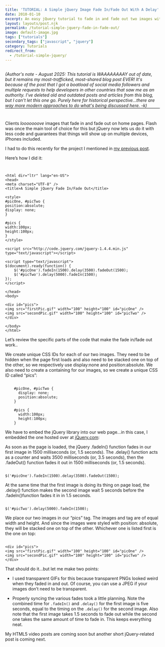 ```yaml
---
title: 'TUTORIAL: A Simple jQuery Image Fade In/Fade Out With A Delay'
date: 2010-01-10
excerpt: An easy jQuery tutorial to fade in and fade out two images with a delay
layout: layouts/post.njk
permalink: /tutorial-simple-jquery-fade-in-fade-out/
image: default-image.jpg
tags: ["tutorials"]
secondary_tags: ["javascript", "jquery"]
category: Tutorials
redirect_from:
  - /tutorial-simple-jquery/
---
```

<p style="margin: 30px 0 40px; border-bottom: black 1px solid;">
<em>(Author's note - August 2025: This tutorial is WAAAAAAAAY out of date, but it remains my most-trafficked, most-shared blog post EVER! It's because of the post that I got a boatload of social media followers and multiple requests to help developers in other countries that saw me as an authority.  I've deleted old and outdated posts and articles from this blog, but I can't let this one go.  Purely here for historical perspective...there are way more modern approaches to do what's being discussed here. -k)</em></p>

 [1]: /javascript-for-loop-creates-jquery-fade/

Clients *looooooove* images that fade in and fade out on home pages. Flash was once the main tool of choice for this but jQuery now lets us do it with less code and guarantees that things will show up on multiple devices, iPhones included.

I had to do this recently for the project I mentioned in [my previous post][2].

 [2]: /almay-project-using-html5-net-jquery/

Here’s how I did it:

<pre><code class="language-markup">
<!DOCTYPE html>
&lt;html dir="ltr" lang="en-US"&gt;
&lt;head&gt;
&lt;meta charset="UTF-8" /&gt;
&lt;title&gt;A Simple jQuery Fade In/Fade Out&lt;/title&gt;

&lt;style&gt;
#picOne, #picTwo {
position:absolute;
display: none;
}

#pics {
width:100px;
height:100px;
}
&lt;/style&gt;

&lt;script src="http://code.jquery.com/jquery-1.4.4.min.js" type="text/javascript"&gt;&lt;/script&gt;

&lt;script type="text/javascript"&gt;
$(document).ready(function() {
    $('#picOne').fadeIn(1500).delay(3500).fadeOut(1500);
    $('#picTwo').delay(5000).fadeIn(1500);
});
&lt;/script&gt;

&lt;/head&gt;
&lt;body&gt;

&lt;div id="pics"&gt;
&lt;img src="firstPic.gif" width="100" height="100" id="picOne" /&gt;
&lt;img src="secondPic.gif" width="100" height="100" id="picTwo" /&gt;
&lt;/div&gt;

&lt;/body&gt;
&lt;/html&gt;
</code></pre>

Let’s review the specific parts of the code that make the fade in/fade out work..

We create unique CSS IDs for each of our two images. They need to be hidden when the page first loads and also need to be stacked one on top of the other, so we respectively use display:none and position:absolute. We also need to create a containing  for our images, so we create a unique CSS ID called “pics”:

<pre><code class="language-javascript">
    #picOne, #picTwo {
      display: none;
      position:absolute;
    }

    #pics {
      width:100px;
      height:100px;
    }
</code></pre>

We have to embed the jQuery library into our web page…in this case, I embedded the one hosted over at [jQuery.com][4]:

 [4]: http://jquery.com/

As soon as the page is loaded, the jQuery .fadeIn() function fades in our first image in 1500 milliseconds (or, 1.5 seconds). The .delay() function acts as a counter and waits 3500 milliseconds (or, 3.5 seconds), then the .fadeOut() function fades it out in 1500 milliseconds (or, 1.5 seconds).

<pre><code class="language-javascript">
$('#picOne').fadeIn(1500).delay(3500).fadeOut(1500);
</code></pre>

At the same time that the first image is doing its thing on page load, the .delay() function makes the second image wait 5 seconds before the .fadeIn()function fades it in in 1.5 seconds.

<pre><code class="language-javascript">
$('#picTwo').delay(5000).fadeIn(1500);
</code></pre>

We place our two images in our “pics”  tag. The images and  tag are of equal width and height. And since the images were styled with position: absolute, they will be stacked one on top of the other. Whichever one is listed first is the one on top:

<pre><code class="language-markup">
&lt;div id="pics"&gt;
&lt;img src="firstPic.gif" width="100" height="100" id="picOne" /&gt;
&lt;img src="secondPic.gif" width="100" height="100" id="picTwo" /&gt;
&lt;/div&gt;
</code></pre>

That should do it…but let me make two points:

  * I used transparent GIFs for this because transparent PNGs looked weird when they faded in and out. Of course, you can use a JPEG if your images don’t need to be transparent.  

  * Properly syncing the various fades took a little planning. Note the combined time for <code>.fadeIn()</code> and <code>.delay()</code> for the first image is five seconds, equal to the timing on the <code>.delay()</code> for the second image. Also note that the first image takes 1.5 seconds to fade out while the second one takes the same amount of time to fade in. This keeps everything neat.

My HTML5 video posts are coming soon but another short jQuery-related post is coming next.